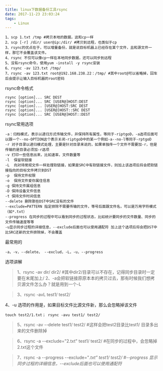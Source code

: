 ```yaml
---
title: linux下数据备份工具rsync
date: 2017-11-23 23:03:24
tags:
	- Linux
---
```


	1、scp 1.txt /tmp #拷贝本地的数据，这和cp一样
	2、scp [-r] /dir/ user@ip:/dir/ #拷贝到远程，也类似于cp
	3、rsync的优点在于，可以增量备份，就是说目标机器上已经存在某个文件，且和源文件一样，那它不会覆盖该文件。
	4、rsync 不仅可以像cp一样在本地同步数据，还可以同步到远程
	5、没有rsync命令，使用yum -install -y rsync安装
	6、rsync -av 123.txt /tmp/
	7、rsync -av 123.txt root@192.168.238.22：/tmp/ #其中root@可以省略掉，回车后会提示让输入目标机器的root密码

<!-- more -->
rsync命令格式

	rsync [option]... SRC DEST
	rsync [option]... SRC [USER@]HOST:DEST
	rsync [option]... [USER@]HOST:SRC DEST
	rsync [option]... [USER@]HOST::SRC DEST
	rsync [option]... SRC [USER@]HOST::DEST

rsync常用选项

    -a：归档模式，表示以递归方式传输文件，并保持所有属性，等同于-riptgoD，-a选项后面可以跟一个--no-OPTION这个表示关闭-riptgoD中的某一个例如-a--no-l等同于-rptgoD
	-r 对子目录以递归模式处理，主要是针对目录来说的，如果单独传一个文件不需要加-r，但是传输的是目录必须加-r选项
	-v 打印一些信息出来，比如速率，文件数量等
	-l  保留软链接
	-L  向对待常规文件一样处理软链接，如果是SRC中有软链接文件，则加上该选项后将会把软链接指向的目标文件拷贝到DST
	-p  保持文件权限
	-o  保持文件爱你属住信息
	-g 保持文件属组信息
	-D 保持设备文件信息
	-t 保持文件时间信息
	--delete 删除那些DST中SRC没有的文件
	--exclude=PATTERN 指定排除不需要传输的文件，等号后面跟文件名，可以是万用字符模式（如*.txt）
	--progress 在同步的过程中可以看到同步的过程状态，比如统计要同步的文件数量、同步的文件传输速度等等
	-u显示同步过程的详细信息，--exclude后面也可以使用通配符 加上这个选项后将会把DST中比SRC还新的文件排除掉，不会覆盖

最常用的

    -a，-v，--delete， --exclud，-L，-u，--progress

选项讲解

> 1、rsync -av dir/ dir2/ #其中dir2/目录可以不存在，记得同步目录时一定要在末尾加上/
2、-a会把软链接原原本本的拷贝过去，那有时候我们想拷贝源文件怎么办？就是用到一个-L

> 3、rsync -avL test1/ test2/

4、-u 选项的作用是，如果目标文件比源文件新，那么会忽略掉该文件

	touch test2/1.txt； rsync -avu test1/ test2/

> 5、rsync -av --delete test1/ test2/ #这样会把test2目录比test1/ 目录多出来的文件删除掉

> 6、rsync -a --exclude="2.txt" test1/ test2/ #在同步的过程中，会忽略掉2.txt这个文件

> 7、rsync -a --progress --exclude="*.txt" test1/ test2/ #--progress 显示同步过程的详细信息，--exclude后面也可以使用通配符*




















